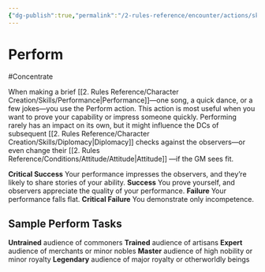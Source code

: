 ```yaml
---
{"dg-publish":true,"permalink":"/2-rules-reference/encounter/actions/skill-actions/perform/"}
---
```


# Perform
#Concentrate 

When making a brief [[2. Rules Reference/Character Creation/Skills/Performance\|Performance]]—one song, a quick dance, or a few jokes—you use the Perform action. This action is most useful when you want to prove your capability or impress someone quickly. Performing rarely has an impact on its own, but it might influence the DCs of subsequent [[2. Rules Reference/Character Creation/Skills/Diplomacy\|Diplomacy]] checks against the observers—or even change their [[2. Rules Reference/Conditions/Attitude/Attitude\|Attitude]] —if the GM sees fit.

**Critical Success** Your performance impresses the observers, and they’re likely to share stories of your ability.
**Success** You prove yourself, and observers appreciate the quality of your performance.
**Failure** Your performance falls flat.
**Critical Failure** You demonstrate only incompetence.

## Sample Perform Tasks
**Untrained** audience of commoners
**Trained** audience of artisans
**Expert** audience of merchants or minor nobles
**Master** audience of high nobility or minor royalty
**Legendary** audience of major royalty or otherworldly beings